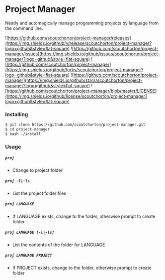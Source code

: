 # Project Manager
Neatly and automagically manage programming projects by language from the command line.

![https://github.com/scoutchorton/project-manager/releases](https://img.shields.io/github/v/release/scoutchorton/project-manager?logo=github&style=flat-square) ![https://github.com/scoutchorton/project-manager/issues](https://img.shields.io/github/issues/scoutchorton/project-manager?logo=github&style=flat-square) ![https://github.com/scoutchorton/project-manager](https://img.shields.io/github/forks/scoutchorton/project-manager?logo=github&style=flat-square) ![https://github.com/scoutchorton/project-manager](https://img.shields.io/github/stars/scoutchorton/project-manager?logo=github&style=flat-square) ![https://github.com/scoutchorton/project-manager/blob/master/LICENSE](https://img.shields.io/github/license/scoutchorton/project-manager?logo=github&style=flat-square)

### Installing

```bash
$ git clone https://github.com/scoutchorton/project-manager.git
$ cd project-manager
$ bash ./install
```

### Usage

##### `proj`
 - Change to project folder

##### `proj -l|-ls`
 - List the project folder files

##### `proj LANGUAGE`
 - If LANGUAGE exists, change to the folder, otherwise prompt to create folder

##### `proj LANGUAGE [-l|-ls]`
 - List the contents of the folder for LANGUAGE

##### `proj LANGUAGE PROJECT`
 - If PROJECT exists, change to the folder, otherwise prompt to create folder

